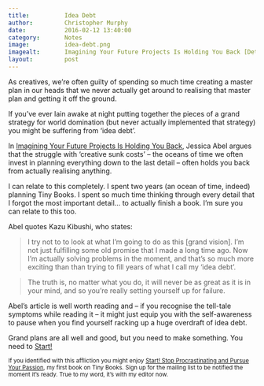 ```yaml
---
title:			Idea Debt
author:			Christopher Murphy
date:			2016-02-12 13:40:00
category: 		Notes
image:			idea-debt.png
imagealt:		Imagining Your Future Projects Is Holding You Back [Detail]
layout:			post
---
```



As creatives, we’re often guilty of spending so much time creating a master plan in our heads that we never actually get around to realising that master plan and getting it off the ground.

If you’ve ever lain awake at night putting together the pieces of a grand strategy for world domination (but never actually implemented that strategy) you might be suffering from ‘idea debt’.

In [Imagining Your Future Projects Is Holding You Back][01], Jessica Abel argues that the struggle with ‘creative sunk costs’ – the oceans of time we often invest in planning everything down to the last detail – often holds you back from actually realising anything.

I can relate to this completely. I spent two years (an ocean of time, indeed) planning Tiny Books. I spent so much time thinking through every detail that I forgot the most important detail… to actually finish a book. I’m sure you can relate to this too.

Abel quotes Kazu Kibushi, who states:

> I try not to to look at what I’m going to do as this [grand vision]. I’m not just fulfilling some old promise that I made a long time ago. Now I’m actually solving problems in the moment, and that’s so much more exciting than than trying to fill years of what I call my ‘idea debt’.

> The truth is, no matter what you do, it will never be as great as it is in your mind, and so you’re really setting yourself up for failure.

Abel’s article is well worth reading and – if you recognise the tell-tale symptoms while reading it – it might just equip you with the self-awareness to pause when you find yourself racking up a huge overdraft of idea debt.

Grand plans are all well and good, but you need to make something. You need to [Start!][02]

<small>If you identified with this affliction you might enjoy [Start! Stop Procrastinating and Pursue Your Passion][02], my first book on Tiny Books. Sign up for the mailing list to be notified the moment it’s ready. True to my word, it’s with my editor now.</small>


[01]: http://observer.com/2016/02/imagining-your-future-projects-is-holding-you-back/ "Idea Debt"
[02]: http://tinybooks.github.io/books/ "Start! Stop Procrastinating and Pursue Your Passion"